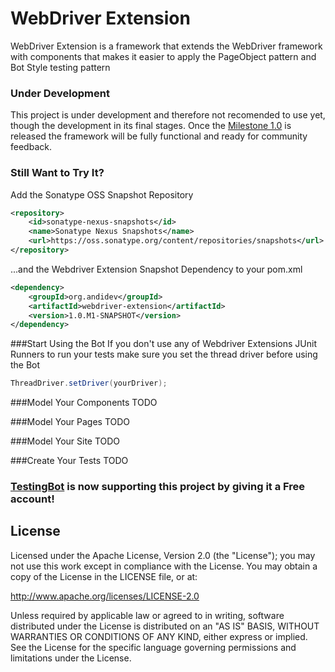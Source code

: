 WebDriver Extension
===================

WebDriver Extension is a framework that extends the WebDriver framework with components that makes it easier to apply the PageObject pattern and Bot Style testing pattern

### Under Development
This project is under development and therefore not recomended to use yet, though the development in its final stages. Once the [Milestone 1.0](https://github.com/andidev/webdriver-extension/issues?milestone=1&page=1&sort=created&state=open) is released the framework will be fully functional and ready for community feedback.

### Still Want to Try It?
Add the Sonatype OSS Snapshot Repository
```xml
<repository>
    <id>sonatype-nexus-snapshots</id>
    <name>Sonatype Nexus Snapshots</name>
    <url>https://oss.sonatype.org/content/repositories/snapshots</url>
</repository>
```
...and the Webdriver Extension Snapshot Dependency to your pom.xml
```xml
<dependency>
    <groupId>org.andidev</groupId>
    <artifactId>webdriver-extension</artifactId>
    <version>1.0.M1-SNAPSHOT</version>
</dependency>
```
###Start Using the Bot
If you don't use any of Webdriver Extensions JUnit Runners to run your tests make sure you set the thread driver before using the Bot
```java
ThreadDriver.setDriver(yourDriver);
```


###Model Your Components
TODO

###Model Your Pages
TODO

###Model Your Site
TODO

###Create Your Tests
TODO

### <a href="http://testingbot.com" target="_blank">TestingBot</a> is now supporting this project by giving it a Free account!


## License

Licensed under the Apache License, Version 2.0 (the "License");
you may not use this work except in compliance with the License.
You may obtain a copy of the License in the LICENSE file, or at:

   http://www.apache.org/licenses/LICENSE-2.0

Unless required by applicable law or agreed to in writing, software
distributed under the License is distributed on an "AS IS" BASIS,
WITHOUT WARRANTIES OR CONDITIONS OF ANY KIND, either express or implied.
See the License for the specific language governing permissions and
limitations under the License.
